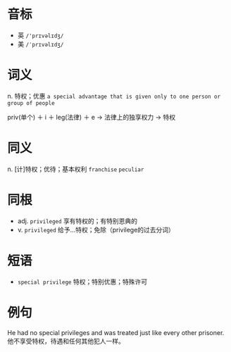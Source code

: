 # 音标

- 英 `/'prɪvəlɪdʒ/`
- 美 `/ˈprɪvəlɪdʒ/`

# 词义

n. 特权；优惠
`a special advantage that is given only to one person or group of people`



priv(单个) ＋ i ＋ leg(法律) ＋ e → 法律上的独享权力 → 特权

# 同义

n. [计]特权；优待；基本权利
`franchise` `peculiar`

# 同根

- adj. `privileged` 享有特权的；有特别恩典的
- v. `privileged` 给予…特权；免除（privilege的过去分词）

# 短语

- `special privilege` 特权；特别优惠；特殊许可

# 例句

He had no special privileges and was treated just like every other prisoner.
他不享受特权，待遇和任何其他犯人一样。


